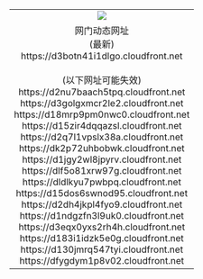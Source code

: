 ﻿<table>
  <tr></tr>
  <tr><td colspan=2 align=center><img src="https://d3botn41i1dlgo.cloudfront.net/Up/oGate.jpg" /></td></tr>
  <tr><td colspan=2 align=center>网门动态网址<br/>(最新)
<br>https://d3botn41i1dlgo.cloudfront.net
<br/><br/>(以下网址可能失效)
<br>https://d2nu7baach5tpq.cloudfront.net
<br>https://d3golgxmcr2le2.cloudfront.net
<br>https://d18mrp9pm0nwc0.cloudfront.net
<br>https://d15zir4dqqazsl.cloudfront.net
<br>https://d2q7l1vpslx38a.cloudfront.net
<br>https://dk2p72uhbobwk.cloudfront.net
<br>https://d1jgy2wl8jpyrv.cloudfront.net
<br>https://dlf5o81xrw97g.cloudfront.net
<br>https://dldlkyu7pwbpq.cloudfront.net
<br>https://d15dos6swnod95.cloudfront.net
<br>https://d2dh4jkpl4fyo9.cloudfront.net
<br>https://d1ndgzfn3l9uk0.cloudfront.net
<br>https://d3eqx0yxs2rh4h.cloudfront.net
<br>https://d183i1idzk5e0g.cloudfront.net
<br>https://d130jmrq547tyi.cloudfront.net
<br>https://dfygdym1p8v02.cloudfront.net
    </td>
  </tr>
</table>
